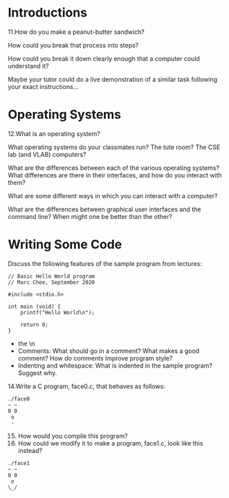 # Introductions

11.How do you make a peanut-butter sandwich?

How could you break that process into steps?

How could you break it down clearly enough that a computer could understand it?

Maybe your tutor could do a live demonstration of a similar task following your exact instructions...
# Operating Systems

12.What is an operating system?

What operating systems do your classmates run? The tute room? The CSE lab (and VLAB) computers?

What are the differences between each of the various operating systems? What differences are there in their interfaces, and how do you interact with them?

What are some different ways in which you can interact with a computer?

What are the differences between graphical user interfaces and the command line? When might one be better than the other?

# Writing Some Code

Discuss the following features of the sample program from lectures:
```
// Basic Hello World program
// Marc Chee, September 2020

#include <stdio.h>

int main (void) {
    printf("Hello World\n");
    
    return 0;
}
```
* the \n
* Comments: What should go in a comment? What makes a good comment? How do comments improve program style?
* Indenting and whitespace: What is indented in the sample program? Suggest why. 

14.Write a C program, face0.c, that behaves as follows:

```
./face0
~ ~
0 0
 o
 -
```
15. How would you compile this program?
16. How could we modify it to make a program, face1.c, look like this instead?
```
./face1
~ ~
0 0
 o
\_/
```
